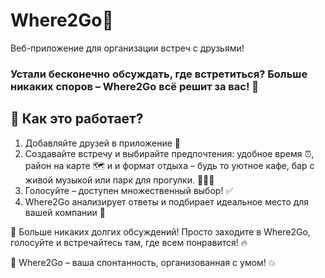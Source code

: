 # Where2Go🤔
Веб-приложение для организации встреч с друзьями!

### Устали бесконечно обсуждать, где встретиться? Больше никаких споров – Where2Go всё решит за вас! 🚀

## 📍 Как это работает?
1. Добавляйте друзей в приложение 👥 
2. Создавайте встречу и выбирайте предпочтения: удобное время ⏰, район на карте 🗺️ и и формат отдыха – будь то уютное кафе, бар с живой музыкой или парк для прогулки. 🍕🍹🎤 
3. Голосуйте – доступен множественный выбор! ✅ 
4. Where2Go анализирует ответы и подбирает идеальное место для вашей компании 🎯

📅 Больше никаких долгих обсуждений! Просто заходите в Where2Go, голосуйте и встречайтесь там, где всем понравится! 🔥

🔗 Where2Go – ваша спонтанность, организованная с умом! 💥